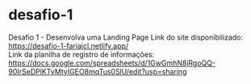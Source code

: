 # desafio-1
Desafio 1 - Desenvolva uma Landing Page
Link do site disponibilizado: https://desafio-1-fariajcl.netlify.app/<br>
Link da planilha de registro de informações: https://docs.google.com/spreadsheets/d/1GwGmhN8jRgoQQ-90IrSeDPlKTyMtyIGEO8mqTus0SlU/edit?usp=sharing
